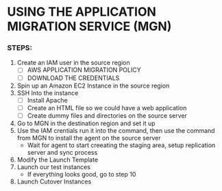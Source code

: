 # USING THE APPLICATION MIGRATION SERVICE (MGN)

### STEPS:
1. Create an IAM user in the source region
   - [ ] AWS APPLICATION MIGRATION POLICY
   - [ ] DOWNLOAD THE CREDENTIALS
2. Spin up an Amazon EC2 Instance in the source region
3. SSH Into the instance <br>
   - [ ]  Install Apache
   - [ ]  Create an HTML file so we could have a web application
   - [ ]  Create dummy files and directories on the source server
4. Go to MGN in the destination region and set it up
5. Use the IAM crentials run it into the command, then use the command from MGN to install the agent on the source server
   - Wait for agent to start creeating the staging area, setup replication server and sync process
6. Modify the Launch Template
7. Launch our test instances
   - If everything looks good, go to step 10
8. Launch Cutover Instances
